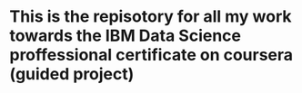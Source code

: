 # This is the repisotory for all my work towards the IBM Data Science proffessional certificate on coursera (guided project)
